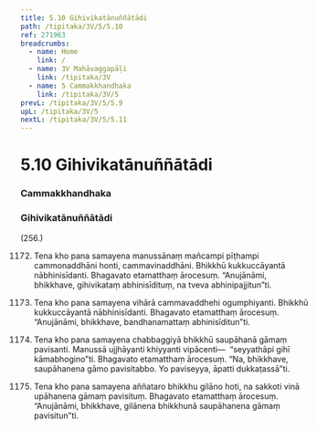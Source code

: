 ```yaml
---
title: 5.10 Gihivikatānuññātādi
path: /tipitaka/3V/5/5.10
ref: 271963
breadcrumbs:
  - name: Home
    link: /
  - name: 3V Mahāvaggapāḷi
    link: /tipitaka/3V
  - name: 5 Cammakkhandhaka
    link: /tipitaka/3V/5
prevL: /tipitaka/3V/5/5.9
upL: /tipitaka/3V/5
nextL: /tipitaka/3V/5/5.11
---
```


# 5.10 Gihivikatānuññātādi

### Cammakkhandhaka

### Gihivikatānuññātādi

(256.)

1172. Tena kho pana samayena manussānaṃ mañcampi pīṭhampi cammonaddhāni honti, cammavinaddhāni. Bhikkhū kukkuccāyantā nābhinisīdanti. Bhagavato etamatthaṃ ārocesuṃ. “Anujānāmi, bhikkhave, gihivikataṃ abhinisīdituṃ, na tveva abhinipajjitun”ti.

1173. Tena kho pana samayena vihārā cammavaddhehi ogumphiyanti. Bhikkhū kukkuccāyantā nābhinisīdanti. Bhagavato etamatthaṃ ārocesuṃ. “Anujānāmi, bhikkhave, bandhanamattaṃ abhinisīditun”ti.

1174. Tena kho pana samayena chabbaggiyā bhikkhū saupāhanā gāmaṃ pavisanti. Manussā ujjhāyanti khiyyanti vipācenti—  “seyyathāpi gihī kāmabhogino”ti. Bhagavato etamatthaṃ ārocesuṃ. “Na, bhikkhave, saupāhanena gāmo pavisitabbo. Yo paviseyya, āpatti dukkaṭassā”ti.

1175. Tena kho pana samayena aññataro bhikkhu gilāno hoti, na sakkoti vinā upāhanena gāmaṃ pavisituṃ. Bhagavato etamatthaṃ ārocesuṃ. “Anujānāmi, bhikkhave, gilānena bhikkhunā saupāhanena gāmaṃ pavisitun”ti.


